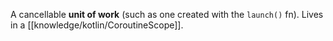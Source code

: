 A cancellable **unit of work** (such as one created with the `launch()` fn). Lives in a [[knowledge/kotlin/CoroutineScope]].
